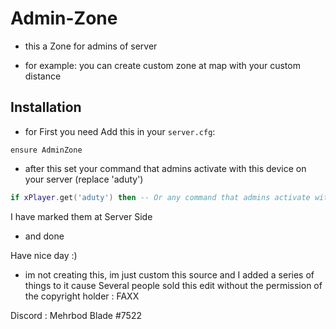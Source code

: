 # Admin-Zone
- this a Zone  for admins of server 

- for example:
you can create custom zone at map with your custom distance


## Installation
- for First you need Add this in your `server.cfg`:

```
ensure AdminZone
```
- after this set your command that admins activate with this device on your server (replace 'aduty')

```lua
if xPlayer.get('aduty') then -- Or any command that admins activate with this device on your server (replace 'aduty')
```
I have marked them at Server Side

- and done 

Have nice day :)

- im not creating this, im just custom this source and I added a series of things to it cause Several people sold this edit without the permission of the copyright holder : FAXX

Discord : Mehrbod Blade #7522

